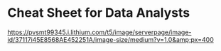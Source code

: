 # Cheat Sheet for Data Analysts



https://pvsmt99345.i.lithium.com/t5/image/serverpage/image-id/37117i45E8568AE452251A/image-size/medium?v=1.0&amp;px=400
